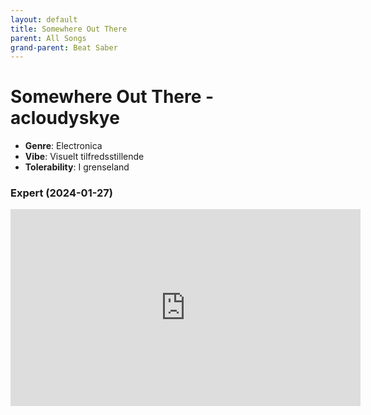 ```yaml
---
layout: default
title: Somewhere Out There
parent: All Songs
grand-parent: Beat Saber
---
```


# Somewhere Out There - acloudyskye
- **Genre**: Electronica
- **Vibe**: Visuelt tilfredsstillende
- **Tolerability**: I grenseland

### Expert (2024-01-27)
<iframe width="560" height="315" src="https://www.youtube.com/embed/1yi0h0MqSQA?si=kK4lrMARYXlzzrIM" title="YouTube video player" frameborder="0" allow="accelerometer; autoplay; clipboard-write; encrypted-media; gyroscope; picture-in-picture; web-share" allowfullscreen></iframe>
